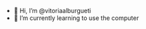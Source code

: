 - 👋 Hi, I’m @vitoriaalburgueti
- 🌱 I’m currently learning to use the computer

<!---
vitoriaalburgueti/vitoriaalburgueti is a ✨ special ✨ repository because its `README.md` (this file) appears on your GitHub profile.
You can click the Preview link to take a look at your changes.
--->
